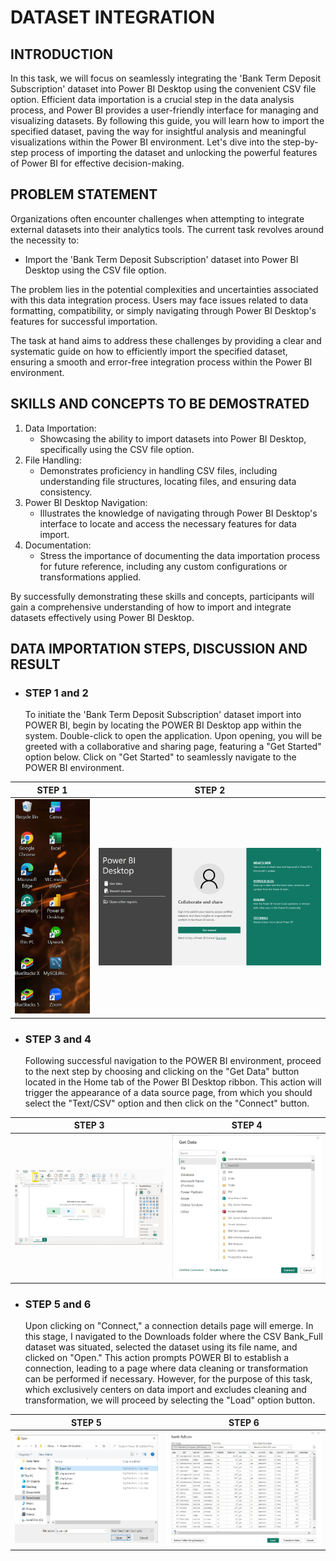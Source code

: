 # DATASET INTEGRATION

## INTRODUCTION

In this task, we will focus on seamlessly integrating the 'Bank Term Deposit Subscription' dataset into Power BI Desktop using the convenient CSV file option. Efficient data importation is a crucial step in the data analysis process, and Power BI provides a user-friendly interface for managing and visualizing datasets. By following this guide, you will learn how to import the specified dataset, paving the way for insightful analysis and meaningful visualizations within the Power BI environment. Let's dive into the step-by-step process of importing the dataset and unlocking the powerful features of Power BI for effective decision-making.

## PROBLEM STATEMENT

Organizations often encounter challenges when attempting to integrate external datasets into their analytics tools. The current task revolves around the necessity to:

- Import the 'Bank Term Deposit Subscription' dataset into Power BI Desktop using the CSV file option.

The problem lies in the potential complexities and uncertainties associated with this data integration process. Users may face issues related to data formatting, compatibility, or simply navigating through Power BI Desktop's features for successful importation.

The task at hand aims to address these challenges by providing a clear and systematic guide on how to efficiently import the specified dataset, ensuring a smooth and error-free integration process within the Power BI environment.

## SKILLS AND CONCEPTS TO BE DEMOSTRATED

1. Data Importation:
   - Showcasing the ability to import datasets into Power BI Desktop, specifically using the CSV file option.
2. File Handling:
   - Demonstrates proficiency in handling CSV files, including understanding file structures, locating files, and ensuring data consistency.
3. Power BI Desktop Navigation:
   - Illustrates the knowledge of navigating through Power BI Desktop's interface to locate and access the necessary features for data import.
4. Documentation:
   - Stress the importance of documenting the data importation process for future reference, including any custom configurations or transformations applied.

By successfully demonstrating these skills and concepts, participants will gain a comprehensive understanding of how to import and integrate datasets effectively using Power BI Desktop.

## DATA IMPORTATION STEPS, DISCUSSION AND RESULT

- ### STEP 1 and 2
  To initiate the 'Bank Term Deposit Subscription' dataset import into POWER BI, begin by locating the POWER BI Desktop app within the system. Double-click to open the application. Upon opening, you will be greeted with a collaborative and sharing page, featuring a "Get Started" option below. Click on "Get Started" to seamlessly navigate to the POWER BI environment.

STEP 1       | STEP 2
:------------:|:------------:
![](task1.png)| ![](task1a.png)

- ### STEP 3 and 4
  Following successful navigation to the POWER BI environment, proceed to the next step by choosing and clicking on the "Get Data" button located in the Home tab of the Power BI Desktop ribbon. This action will trigger the appearance of a data source page, from which you should select the "Text/CSV" option and then click on the "Connect" button.

STEP 3       | STEP 4
:------------:|:------------:
![](task1b.png)| ![](task1c.png)

- ### STEP 5 and 6

  Upon clicking on "Connect," a connection details page will emerge. In this stage, I navigated to the Downloads folder where the CSV Bank_Full dataset was situated, selected the dataset using its file name, and clicked on "Open." This action prompts POWER BI to establish a connection, leading to a page where data cleaning or transformation can be performed if necessary. However, for the purpose of this task, which exclusively centers on data import and excludes cleaning and transformation, we will proceed by selecting the "Load" option button.

STEP 5      | STEP 6
:------------:|:------------:
![](task1d.png)| ![](task1e.png)

  












